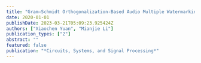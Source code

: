 ```yaml
---
title: "Gram–Schmidt Orthogonalization-Based Audio Multiple Watermarking Scheme"
date: 2020-01-01
publishDate: 2023-03-21T05:09:23.925424Z
authors: ["Xiaochen Yuan", "Mianjie Li"]
publication_types: ["2"]
abstract: ""
featured: false
publication: "*Circuits, Systems, and Signal Processing*"
---
```


